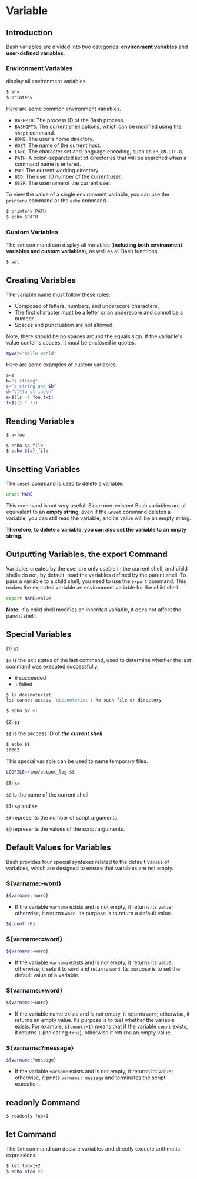 # Variable

## Introduction

Bash variables are divided into two categories: **environment variables** and **user-defined variables**.

### Environment Variables

display all environment variables.

```bash
$ env
$ printenv
```

Here are some common environment variables.

- `BASHPID`: The process ID of the Bash process.
- `BASHOPTS`: The current shell options, which can be modified using the `shopt` command.
- `HOME`: The user's home directory.
- `HOST`: The name of the current host.
- `LANG`: The character set and language encoding, such as `zh_CN.UTF-8`.
- `PATH`: A colon-separated list of directories that will be searched when a command name is entered.
- `PWD`: The current working directory.
- `UID`: The user ID number of the current user.
- `USER`: The username of the current user.

To view the value of a single environment variable, you can use the `printenv` command or the `echo` command.

```bash
$ printenv PATH
$ echo $PATH
```

### Custom Variables

The `set` command can display all variables (**including both environment variables and custom variables**), as well as all Bash functions.

```bash
$ set
```

## Creating Variables

The variable name must follow these rules:

- Composed of letters, numbers, and underscore characters.
- The first character must be a letter or an underscore and cannot be a number.
- Spaces and punctuation are not allowed.

Note, there should be no spaces around the equals sign. If the variable's value contains spaces, it must be enclosed in quotes.

```bash
myvar="hello world"
```

Here are some examples of custom variables.

```bash
a=z                     
b="a string"            
c="a string and $b"     
d="\t\ta string\n"      
e=$(ls -l foo.txt)      
f=$((5 * 7))   
```

## Reading Variables

```bash
$ a=foo

$ echo $a_file
$ echo ${a}_file
```

## Unsetting Variables

The `unset` command is used to delete a variable.

```bash
unset NAME
```

This command is not very useful. Since non-existent Bash variables are all equivalent to an **empty string**, even if the `unset` command deletes a variable, you can still read the variable, and its value will be an empty string.

**Therefore, to delete a variable, you can also set the variable to an empty string.**

## Outputting Variables, the export Command

Variables created by the user are only usable in the current shell, and child shells do not, by default, read the variables defined by the parent shell. To pass a variable to a child shell, you need to use the `export` command. This makes the exported variable an environment variable for the child shell.

```bash
export NAME=value
```

**Note:** If a child shell modifies an inherited variable, it does not affect the parent shell.

## Special Variables

(1) `$?`

`$?` is the exit status of the last command, used to determine whether the last command was executed successfully. 

- `0` succeeded
- `1` failed

```bash
$ ls doesnotexist
ls: cannot access 'doesnotexist': No such file or directory

$ echo $? #1
```

(2) `$$`

`$$` is the process ID of **_the current shell_**.

```bash
$ echo $$
10662
```

This special variable can be used to name temporary files.

```bash
LOGFILE=/tmp/output_log.$$
```

(3) `$0`

`$0` is the name of the current shell 

(4) `$@` and `$#`

`$#` represents the number of script arguments, 

`$@` represents the values of the script arguments.

## Default Values for Variables

Bash provides four special syntaxes related to the default values of variables, which are designed to ensure that variables are not empty.

### ${varname:-word}
```bash
${varname:-word}
```

- If the variable `varname` exists and is not empty, it returns its value; otherwise, it returns `word`. Its purpose is to return a default value.

```bash
${count:-0}
```

### ${varname:=word}

```bash
${varname:=word}
```

- If the variable `varname` exists and is not empty, it returns its value; otherwise, it sets it to `word` and returns `word`. Its purpose is to set the default value of a variable. 

### ${varname:+word}

```bash
${varname:+word}
```

- If the variable name exists and is not empty, it returns `word`; otherwise, it returns an empty value. Its purpose is to test whether the variable exists. For example, `${count:+1}` means that if the variable `count` exists, it returns `1` (indicating `true`), otherwise it returns an empty value.

### ${varname:?message}

```bash
${varname:?message}
```

- If the variable `varname` exists and is not empty, it returns its value; otherwise, it prints `varname: message` and terminates the script execution.

## readonly Command

```bash
$ readonly foo=1
```

## let Command

The `let` command can declare variables and directly execute arithmetic expressions.

```bash
$ let foo=1+2
$ echo $foo #3
```